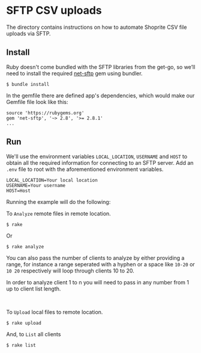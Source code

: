 SFTP CSV uploads  
========================================

The directory contains instructions on how to automate Shoprite CSV file uploads via SFTP.

## Install

Ruby doesn't come bundled with the SFTP libraries from the get-go, so we’ll need to install the required [net-sftp](https://rubygems.org/gems/net-sftp/versions/2.1.2) gem using bundler.

```
$ bundle install
```

In the gemfile there are defined app's dependencies, which would make our Gemfile file look like this:

```
source 'https://rubygems.org'
gem 'net-sftp', '~> 2.8', '>= 2.8.1'
...
```

## Run

We'll use the environment variables `LOCAL_LOCATION`, `USERNAME` and `HOST` to obtain all the required information for connecting to an SFTP server.
Add an `.env` file to root with the aforementioned environment variables.

```
LOCAL_LOCATION=Your local location
USERNAME=Your username
HOST=Host 
```

Running the example will do the following:

 To `Analyze` remote files in remote location.

```
$ rake 
```
Or 

```
$ rake analyze 
```
You can also pass the number of clients to analyze by either providing a range, 
for instance a range seperated with a hyphen or a space like `10-20` or `10 20` respectively will loop through clients 10 to 20. 

In order to analyze client 1 to n you will need to pass in any number from 1 up to client list length. 

<br />

 To `Upload` local files to remote location.

```
$ rake upload
``` 

And, to `List` all clients 

```
$ rake list
```


